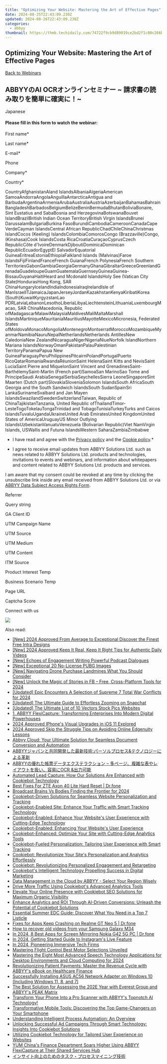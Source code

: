 ```yaml
---
title: "Optimizing Your Website: Mastering the Art of Effective Pages"
date: 2024-08-25T22:43:09.230Z
updated: 2024-08-26T22:43:09.230Z
categories:
  - abbyy
thumbnail: https://thmb.techidaily.com/74722f9cb9d89019ce2bd2f1c80c266bfc2adc6c2152da5539a4a5d5cb3e57e3.jpg
---
```


## Optimizing Your Website: Mastering the Art of Effective Pages

[Back to Webinars](https://tools.techidaily.com/abbyy/products/)

## ABBYYのAI OCRオンラインセミナー \~ 請求書の読み取りを簡単に確実に！\~

Japanese

#### Please fill in this form to watch the webinar:

First name\*

Last name\*

E-mail\*

Phone

Company\*

Сountry\*

СountryAfghanistanAland IslandsAlbaniaAlgeriaAmerican SamoaAndorraAngolaAnguillaAntarcticaAntigua and BarbudaArgentinaArmeniaArubaAustraliaAustriaAzerbaijanBahamasBahrainBangladeshBarbadosBelgiumBelizeBeninBermudaBhutanBoliviaBonaire, Sint Eustatius and SabaBosnia and HerzegovinaBotswanaBouvet IslandBrazilBritish Indian Ocean TerritoryBritish Virgin IslandsBrunei DarussalamBulgariaBurkina FasoBurundiCambodiaCameroonCanadaCape VerdeCayman IslandsCentral African RepublicChadChileChinaChristmas IslandCocos (Keeling) IslandsColombiaComorosCongo (Brazzaville)Congo, (Kinshasa)Cook IslandsCosta RicaCroatiaCuraçaoCyprusCzech RepublicCôte d'IvoireDenmarkDjiboutiDominicaDominican RepublicEcuadorEgyptEl SalvadorEquatorial GuineaEritreaEstoniaEthiopiaFalkland Islands (Malvinas)Faroe IslandsFijiFinlandFranceFrench GuianaFrench PolynesiaFrench Southern TerritoriesGabonGambiaGeorgiaGermanyGhanaGibraltarGreeceGreenlandGrenadaGuadeloupeGuamGuatemalaGuernseyGuineaGuinea-BissauGuyanaHaitiHeard and Mcdonald IslandsHoly See (Vatican City State)HondurasHong Kong, SAR ChinaHungaryIcelandIndiaIndonesiaIraqIrelandIsle of ManIsraelITJamaicaJapanJerseyJordanKazakhstanKenyaKiribatiKorea (South)KuwaitKyrgyzstanLao PDRLatviaLebanonLesothoLiberiaLibyaLiechtensteinLithuaniaLuxembourgMacao, SAR ChinaMacedonia, Republic ofMadagascarMalawiMalaysiaMaldivesMaliMaltaMarshall IslandsMartiniqueMauritaniaMauritiusMayotteMexicoMicronesia, Federated States ofMoldovaMonacoMongoliaMontenegroMontserratMoroccoMozambiqueMyanmarNamibiaNauruNepalNetherlandsNetherlands AntillesNew CaledoniaNew ZealandNicaraguaNigerNigeriaNiueNorfolk IslandNorthern Mariana IslandsNorwayOmanPakistanPalauPalestinian TerritoryPanamaPapua New GuineaParaguayPeruPhilippinesPitcairnPolandPortugalPuerto RicoQatarRomaniaRwandaRéunionSaint HelenaSaint Kitts and NevisSaint LuciaSaint Pierre and MiquelonSaint Vincent and GrenadinesSaint-BarthélemySaint-Martin (French part)SamoaSan MarinoSao Tome and PrincipeSaudi ArabiaSenegalSerbiaSeychellesSierra LeoneSingaporeSint Maarten (Dutch part)SlovakiaSloveniaSolomon IslandsSouth AfricaSouth Georgia and the South Sandwich IslandsSouth SudanSpainSri LankaSurinameSvalbard and Jan Mayen IslandsSwazilandSwedenSwitzerlandTaiwan, Republic of ChinaTajikistanTanzania, United Republic ofThailandTimor-LesteTogoTokelauTongaTrinidad and TobagoTunisiaTurkeyTurks and Caicos IslandsTuvaluUgandaUkraineUnited Arab EmiratesUnited KingdomUnited States of AmericaUruguayUS Minor Outlying IslandsUzbekistanVanuatuVenezuela (Bolivarian Republic)Viet NamVirgin Islands, USWallis and Futuna IslandsWestern SaharaZambiaZimbabwe

* I have read and agree with the [Privacy policy](https://tools.techidaily.com/abbyy/products/) and the [Cookie policy](https://tools.techidaily.com/abbyy/products/).\*

* I agree to receive email updates from ABBYY Solutions Ltd. such as news related to ABBYY Solutions Ltd. products and technologies, invitations to events and webinars, and information about whitepapers and content related to ABBYY Solutions Ltd. products and services.  
    
I am aware that my consent could be revoked at any time by clicking the unsubscribe link inside any email received from ABBYY Solutions Ltd. or via [ABBYY Data Subject Access Rights Form](https://tools.techidaily.com/abbyy/products/).

Referrer

Query string

GA Client ID

UTM Campaign Name

UTM Source

UTM Medium

UTM Content

ITM Source

Product Interest Temp

Business Scenario Temp

Page URL

Captcha Score

Connect with us

<ins class="adsbygoogle"
     style="display:block"
     data-ad-format="autorelaxed"
     data-ad-client="ca-pub-7571918770474297"
     data-ad-slot="1223367746"></ins>



<ins class="adsbygoogle"
     style="display:block"
     data-ad-client="ca-pub-7571918770474297"
     data-ad-slot="8358498916"
     data-ad-format="auto"
     data-full-width-responsive="true"></ins>

<!-- affiliate ads begin -->
<a href="https://store.bitdefender.com/affiliate.php?ACCOUNT=BITLATIN&AFFILIATE=108875&PATH=http%3A%2F%2Fwww.bitdefender.com%2Fbusiness%3FAFFILIATE%3D108875%26RESOURCE%3D30%2525%2BOff%2Ball%2BGravityZone%2BProducts"><img src="https://www.bitdefender.com/content/dam/bitdefender/business/campaign/1200X628.png" border="0"></a>
<!-- affiliate ads end -->
<span class="atpl-alsoreadstyle">Also read:</span>
<div><ul>
<li><a href="https://youtube-docs.techidaily.com/024-approved-from-average-to-exceptional-discover-the-finest-free-intra-designs/"><u>[New] 2024 Approved  From Average to Exceptional  Discover the Finest Free Intra Designs</u></a></li>
<li><a href="https://youtube-data.techidaily.com/024-approved-keep-it-real-keep-it-right-tips-for-authentic-daily-videos/"><u>[New] 2024 Approved  Keep It Real, Keep It Right  Tips for Authentic Daily Videos</u></a></li>
<li><a href="https://fox-blue.techidaily.com/new-echoes-of-engagement-writing-powerful-podcast-dialogues/"><u>[New] Echoes of Engagement  Writing Powerful Podcast Dialogues</u></a></li>
<li><a href="https://some-techniques.techidaily.com/new-exceptional-20-no-license-pubg-images/"><u>[New] Exceptional 20 No-License PUBG Images</u></a></li>
<li><a href="https://extra-support.techidaily.com/new-navigating-drone-purchase-landmines-what-you-should-consider/"><u>[New] Navigating Drone Purchase Landmines  What You Should Consider</u></a></li>
<li><a href="https://facebook-clips.techidaily.com/new-unlock-the-magic-of-stories-in-fb-free-cross-platform-tools-for-2024/"><u>[New] Unlock the Magic of Stories in FB – Free, Cross-Platform Tools for 2024</u></a></li>
<li><a href="https://on-screen-recording.techidaily.com/updated-epic-encounters-a-selection-of-supreme-7-total-war-conflicts-for-2024/"><u>[Updated] Epic Encounters  A Selection of Supreme 7 Total War Conflicts for 2024</u></a></li>
<li><a href="https://some-guidance.techidaily.com/updated-the-ultimate-guide-to-effortless-zooming-on-snapchat/"><u>[Updated] The Ultimate Guide to Effortless Zooming on Snapchat</u></a></li>
<li><a href="https://some-skills.techidaily.com/updated-the-ultimate-list-of-10-vectors-stock-pics-websites/"><u>[Updated] The Ultimate List of 10 Vectors Stock Pics Websites</u></a></li>
<li><a href="https://solve-hot.techidaily.com/1-abbyy-flexicapture-transforming-enterprises-into-modern-digital-powerhouses/"><u>1. ABBYY FlexiCapture: Transforming Enterprises Into Modern Digital Powerhouses</u></a></li>
<li><a href="https://extra-approaches.techidaily.com/2024-approved-iphones-visual-upgrades-in-ios-11-explored/"><u>2024 Approved  IPhone's Visual Upgrades in iOS 11 Explored</u></a></li>
<li><a href="https://fox-hovers.techidaily.com/2024-approved-skip-the-struggle-tips-on-avoiding-online-edgenuity-lessons/"><u>2024 Approved  Skip the Struggle  Tips on Avoiding Online Edgenuity Lessons</u></a></li>
<li><a href="https://solve-hot.techidaily.com/abbyy-cloud-your-ultimate-solution-for-seamless-document-conversion-and-automation/"><u>Abbyy Cloud: Your Ultimate Solution for Seamless Document Conversion and Automation</u></a></li>
<li><a href="https://solve-hot.techidaily.com/abbyyand/"><u>ABBYYジャパンと共同開発した最新技術:パーソルプロセス&テクノロジーによる革新</u></a></li>
<li><a href="https://solve-hot.techidaily.com/abbyy-ocr-and/"><u>ABBYYの優れた帳票データエクステラクション – 多ページ、複雑な表やレイアウトを扱い、容易にOCR &出力可能</u></a></li>
<li><a href="https://solve-hot.techidaily.com/automated-lead-capture-how-our-solutions-are-enhanced-with-cookiebot-technology/"><u>Automated Lead Capture: How Our Solutions Are Enhanced with Cookiebot Technology</u></a></li>
<li><a href="https://techidaily.com/best-fixes-for-zte-axon-40-lite-hard-reset-drfone-by-drfone-reset-android-reset-android/"><u>Best Fixes For ZTE Axon 40 Lite Hard Reset | Dr.fone</u></a></li>
<li><a href="https://article-files.techidaily.com/broadcast-brains-vs-bodies-finding-the-frontier-for-2024/"><u>Broadcast Brains Vs Bodies  Finding the Frontier for 2024</u></a></li>
<li><a href="https://solve-hot.techidaily.com/cookiebot-driven-solutions-for-seamless-website-personalization-and-tracking/"><u>Cookiebot-Driven Solutions for Seamless Website Personalization and Tracking</u></a></li>
<li><a href="https://solve-hot.techidaily.com/cookiebot-enabled-site-enhance-your-traffic-with-smart-tracking-technology/"><u>Cookiebot-Enabled Site: Enhance Your Traffic with Smart Tracking Technology</u></a></li>
<li><a href="https://solve-hot.techidaily.com/cookiebot-enabled-enhance-your-websites-user-experience-with-cutting-edge-technology/"><u>Cookiebot-Enabled: Enhance Your Website's User Experience with Cutting-Edge Technology</u></a></li>
<li><a href="https://solve-hot.techidaily.com/cookiebot-enabled-enhancing-your-websites-user-experience/"><u>Cookiebot-Enabled: Enhancing Your Website's User Experience</u></a></li>
<li><a href="https://solve-hot.techidaily.com/cookiebot-enhanced-optimize-your-site-with-cutting-edge-analytics-tools/"><u>Cookiebot-Enhanced: Optimize Your Site with Cutting-Edge Analytics Tools</u></a></li>
<li><a href="https://solve-hot.techidaily.com/cookiebot-fueled-personalization-tailoring-user-experience-with-smart-tracking/"><u>Cookiebot-Fueled Personalization: Tailoring User Experience with Smart Tracking</u></a></li>
<li><a href="https://solve-hot.techidaily.com/cookiebot-revolutionize-your-sites-personalization-and-analytics-effortlessly/"><u>Cookiebot: Revolutionize Your Site's Personalization and Analytics Effortlessly</u></a></li>
<li><a href="https://solve-hot.techidaily.com/cookiebot-revolutionizing-personalized-engagement-and-retargeting/"><u>Cookiebot: Revolutionizing Personalized Engagement and Retargeting</u></a></li>
<li><a href="https://solve-hot.techidaily.com/cookiebots-intelligent-technology-propelling-success-in-digital-marketing/"><u>Cookiebot's Intelligent Technology Propelling Success in Digital Marketing</u></a></li>
<li><a href="https://solve-hot.techidaily.com/data-management-in-the-cloud-by-abbyy-select-your-region-wisely/"><u>Data Management in the Cloud by ABBYY - Select Your Region Wisely</u></a></li>
<li><a href="https://solve-hot.techidaily.com/drive-more-traffic-using-cookiebots-advanced-analytics-tools/"><u>Drive More Traffic Using Cookiebot's Advanced Analytics Tools</u></a></li>
<li><a href="https://solve-hot.techidaily.com/elevate-your-online-presence-with-cookiebot-seo-solutions-for-maximum-organic-visibility/"><u>Elevate Your Online Presence with Cookiebot SEO Solutions for Maximum Organic Visibility</u></a></li>
<li><a href="https://solve-hot.techidaily.com/enhance-analytics-and-roi-through-ai-driven-conversions-unleash-the-potential-of-cookiebot-solutions/"><u>Enhance Analytics and ROI Through AI-Driven Conversions: Unleash the Potential of Cookiebot Solutions</u></a></li>
<li><a href="https://tech-recovery.techidaily.com/essential-summer-edc-guide-discover-what-you-need-in-a-top-7-listicle/"><u>Essential Summer EDC Guide: Discover What You Need in a Top 7 Listicle</u></a></li>
<li><a href="https://howto.techidaily.com/fixes-for-apps-keep-crashing-on-realme-gt-neo-5-drfone-by-drfone-fix-android-problems-fix-android-problems/"><u>Fixes for Apps Keep Crashing on Realme GT Neo 5 | Dr.fone</u></a></li>
<li><a href="https://blog-min.techidaily.com/how-to-recover-old-videos-from-your-samsung-galaxy-m34-by-fonelab-android-recover-video/"><u>How to recover old videos from your Samsung Galaxy M34</u></a></li>
<li><a href="https://screen-mirror.techidaily.com/in-2024-8-best-apps-for-screen-mirroring-nokia-g42-5g-pc-drfone-by-drfone-android/"><u>In 2024, 8 Best Apps for Screen Mirroring Nokia G42 5G PC | Dr.fone</u></a></li>
<li><a href="https://instagram-video-recordings.techidaily.com/in-2024-getting-started-guide-to-instagrams-live-feature/"><u>In 2024, Getting Started Guide to Instagram's Live Feature</u></a></li>
<li><a href="https://extra-skills.techidaily.com/in-2024-pioneering-immersive-tech-firms/"><u>In 2024, Pioneering Immersive Tech Firms</u></a></li>
<li><a href="https://fox-http.techidaily.com/mastering-flight-control-best-motor-selections-unveiled/"><u>Mastering Flight Control  Best Motor Selections Unveiled</u></a></li>
<li><a href="https://audio-editing.techidaily.com/mastering-the-eight-most-advanced-speech-technology-applications-for-desktop-environments-and-cloud-computing-for-2024/"><u>Mastering the Eight Most Advanced Speech Technology Applications for Desktop Environments and Cloud Computing for 2024</u></a></li>
<li><a href="https://solve-hot.techidaily.com/revolutionizing-patient-payments-master-the-revenue-cycle-with-abbyys-ebook-on-healthcare-finance/"><u>Revolutionizing Patient Payments: Master the Revenue Cycle with ABBYY's eBook on Healthcare Finance</u></a></li>
<li><a href="https://win-dash.techidaily.com/successfully-installing-asus-ac56-network-adapter-on-windows-10-including-windows-11-8-and-7/"><u>Successfully Installing ASUS AC56 Network Adapter on Windows 10 (Including Windows 11, 8, and 7)</u></a></li>
<li><a href="https://solve-hot.techidaily.com/the-best-solution-for-assessing-the-202e-year-with-everest-group-and-abbyys-peak-matrix/"><u>The Best Solution for Assessing the 202E Year with Everest Group and ABBYY's PEAK Matrix</u></a></li>
<li><a href="https://solve-hot.techidaily.com/transform-your-phone-into-a-pro-scanner-with-abbyys-topnotch-ai-technology/"><u>Transform Your Phone Into a Pro Scanner with ABBYY's Topnotch AI Technology!</u></a></li>
<li><a href="https://solve-hot.techidaily.com/transformative-mobile-tools-discovering-the-top-game-changers-on-your-smartphone/"><u>Transformative Mobile Tools: Discovering the Top Game-Changers on Your Smartphone</u></a></li>
<li><a href="https://solve-hot.techidaily.com/understanding-intelligent-process-automation-an-overview/"><u>Understanding Intelligent Process Automation: An Overview</u></a></li>
<li><a href="https://solve-hot.techidaily.com/unlocking-successful-ad-campaigns-through-smart-technology-insights-into-cookiebot-solutions/"><u>Unlocking Successful Ad Campaigns Through Smart Technology: Insights Into Cookiebot Solutions</u></a></li>
<li><a href="https://solve-hot.techidaily.com/utilizing-cookiebot-technology-for-tailored-user-experience-on-websites/"><u>Utilizing Cookiebot Technology for Tailored User Experience on Websites</u></a></li>
<li><a href="https://solve-hot.techidaily.com/yum-chinas-finance-department-soars-higher-using-abbyy-flexicapture-at-their-shared-services-hub/"><u>YUM China's Finance Department Soars Higher Using ABBYY FlexiCapture at Their Shared Services Hub</u></a></li>
<li><a href="https://solve-hot.techidaily.com/44kk44oz44k144kk44oi5zcr5lik44gu44gf44kb44gu44k44k544kv44o744ox44ot44k744k544oe44kk44ol44oz44kw5oqa6kgt/"><u>インサイト向上のためのタスク・プロセスマイニング技術</u></a></li>
</ul></div>
